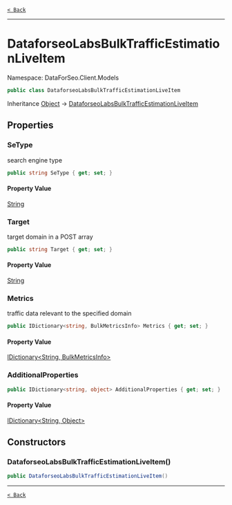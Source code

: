 [`< Back`](./)

---

# DataforseoLabsBulkTrafficEstimationLiveItem

Namespace: DataForSeo.Client.Models

```csharp
public class DataforseoLabsBulkTrafficEstimationLiveItem
```

Inheritance [Object](https://docs.microsoft.com/en-us/dotnet/api/system.object) → [DataforseoLabsBulkTrafficEstimationLiveItem](./dataforseo.client.models.dataforseolabsbulktrafficestimationliveitem)

## Properties

### **SeType**

search engine type

```csharp
public string SeType { get; set; }
```

#### Property Value

[String](https://docs.microsoft.com/en-us/dotnet/api/system.string)<br>

### **Target**

target domain in a POST array

```csharp
public string Target { get; set; }
```

#### Property Value

[String](https://docs.microsoft.com/en-us/dotnet/api/system.string)<br>

### **Metrics**

traffic data relevant to the specified domain

```csharp
public IDictionary<string, BulkMetricsInfo> Metrics { get; set; }
```

#### Property Value

[IDictionary&lt;String, BulkMetricsInfo&gt;](https://docs.microsoft.com/en-us/dotnet/api/system.collections.generic.idictionary-2)<br>

### **AdditionalProperties**

```csharp
public IDictionary<string, object> AdditionalProperties { get; set; }
```

#### Property Value

[IDictionary&lt;String, Object&gt;](https://docs.microsoft.com/en-us/dotnet/api/system.collections.generic.idictionary-2)<br>

## Constructors

### **DataforseoLabsBulkTrafficEstimationLiveItem()**

```csharp
public DataforseoLabsBulkTrafficEstimationLiveItem()
```

---

[`< Back`](./)
